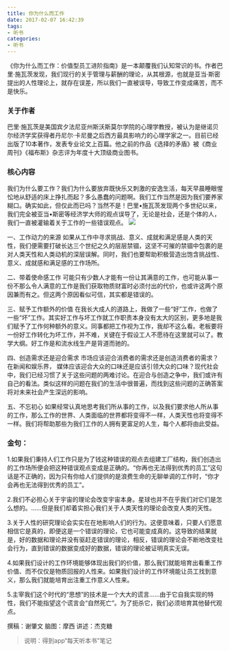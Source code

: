 ```yaml
---
title: 你为什么而工作
date: 2017-02-07 16:42:39
tags:
- 听书
categories:
- 听书
---
```


《你为什么而工作：价值型员工进阶指南》是一本颠覆我们认知常识的书。作者巴里·施瓦茨发现，我们现行的关于管理与薪酬的理论，从其根源，也就是亚当·斯密提出的人性理论上，就存在误差，所以我们一直被误导，导致工作变成痛苦，而不是快乐。

<!-- more -->

### 关于作者

巴里·施瓦茨是美国宾夕法尼亚州斯沃斯莫尔学院的心理学教授，被认为是继诺贝尔经济学奖获得者丹尼尔·卡尼曼之后西方最具影响力的心理学家之一。目前已经出版了10本著作，发表专业论文上百篇。他之前的作品《选择的矛盾》被《商业周刊》《福布斯》杂志评为年度十大顶级商业图书。

### 核心内容

我们为什么要工作？我们为什么要放弃既快乐又刺激的安逸生活，每天早晨睡眼惺忪地从舒适的床上挣扎而起？多么愚蠢的问题啊。我们工作当然是因为我们要养家糊口。确实如此，但仅此而已吗？当然不是！巴里•施瓦茨发现两个多世纪以来，我们完全被亚当•斯密等经济学大师的观点误导了，无论是社会，还是个体的人，我们一直被灌输着关于工作的一些错误观点。
![](/images/你为什么而工作.png)

一、工作动力的来源 如果从工作中寻求挑战、意义、成就和满足感是人类的天性，我们便需要打破长达三个世纪之久的层层禁锢，这坚不可摧的禁锢中包裹的是对人类天性和人类动机的深层误解。同时，我们也要帮助积极营造出饱含挑战性、意义、成就感和满足感的工作场所。

二、带着使命感工作 可能只有少数人才能有一份让其满意的工作，也可能从事一份不那么令人满意的工作是我们获取物质财富时必须付出的代价，也或许这两个原因兼而有之。但这两个原因看似可信，其实都是错误的。

三、赋予工作额外的价值 在我长大成人的道路上，我做了一些“好”工作，也做了一些“坏”工作。其实好工作与坏工作就工作职责本身没有太大的区别，更多地是我们赋予了工作何种额外的意义。同事都把工作视为工作，我却不这么看。老板要将一份好工作转化为坏工作，并不难，关键在于假设工人不愿待在这里就可以了。教学大纲。好工作是和流水线生产是背道而驰的。

四、创造需求还是迎合需求 市场应该迎合消费者的需求还是创造消费者的需求？在新闻和娱乐界， 媒体应该迎合大众的口味还是应该引领大众的口味？现代社会中，我们已经习惯了关于这些问题的两难讨论。在迎合与创造之争中，我们或许有自己的看法。类似这样的问题在我们的生活中很普遍，而找到这些问题的正确答案将对未来社会产生深远的影响。

五、不忘初心 如果经常认真地思考我们所从事的工作，以及我们要求他人所从事的工作，那么工作的世界、人类面临的世界都将变得不一样，人类天性也将变得不一样。我们将帮助那些为我们工作的人拥有更富足的人生，每个人都将由此受益。

### 金句：

1.如果我们秉持人们工作只是为了钱这种错误的观点去组建工厂结构，我们创造出的工作场所便会把这种错误观点变成是正确的。“你再也无法得到优秀的员工”这句话是不正确的，因为只有你给人们提供的是浪费生命的无聊单调的工作时，“你才会再也无法得到优秀的员工”。

2.我们不必担心关于宇宙的理论会改变宇宙本身。星球也并不在乎我们对它们是怎么想的。……但是我们却着实担心我们关于人类天性的理论会改变人类的天性。

3.关于人性的研究理论会实实在在地影响人们的行为。这便意味着，只要人们愿意相信它是真的，即便这是一个错误的理论，它也可能变成真的。这导致的结果就是，好的数据和理论并没有驱赶走错误的理论，相反，错误的理论会不断地改变社会行为，直到错误的数据变成好的数据，错误的理论被证明真实无误。

4.如果我们设计的工作环境能够体现出我们的价值，那么我们就能培育出看重工作价值、而不仅仅是物质回报的人性来。如果我们设计的工作环境能让员工找到意义，那么我们就能培育出注重工作意义人性来。

5.主宰我们这个时代的“思想”的技术是一个大大的谎言……由于它自我实现的特性，我们不能指望这个谎言会“自然死亡”。为了扼杀它，我们必须培育其他替代观点。

撰稿：谢肇文
脑图：摩西
讲述：杰克糖

> 说明：得到app“每天听本书”笔记